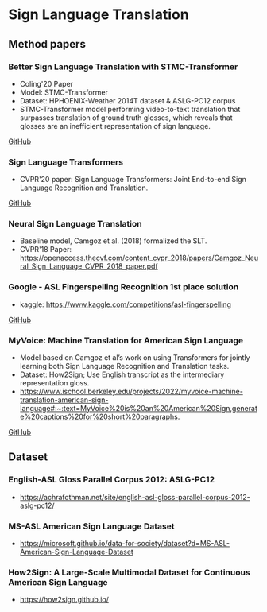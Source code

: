 # Sign Language Translation

## Method papers


### Better Sign Language Translation with STMC-Transformer 

* Coling'20 Paper
* Model: STMC-Transformer
* Dataset: HPHOENIX-Weather 2014T dataset & ASLG-PC12 corpus
* STMC-Transformer model performing video-to-text translation that surpasses
translation of ground truth glosses, which reveals that glosses are an inefficient representation of sign language.

[GitHub](https://github.com/kayoyin/transformer-slt)


### Sign Language Transformers

* CVPR'20 paper: Sign Language Transformers: Joint End-to-end Sign Language Recognition and Translation.

[GitHub](https://github.com/neccam/slt)


### Neural Sign Language Translation

* Baseline model, Camgoz et al. (2018) formalized the SLT.
* CVPR'18 Paper: https://openaccess.thecvf.com/content_cvpr_2018/papers/Camgoz_Neural_Sign_Language_CVPR_2018_paper.pdf


### Google - ASL Fingerspelling Recognition 1st place solution

* kaggle: https://www.kaggle.com/competitions/asl-fingerspelling

[GitHub](https://github.com/ChristofHenkel/kaggle-asl-fingerspelling-1st-place-solution)


### MyVoice: Machine Translation for American Sign Language

* Model based on Camgoz et al’s work on using Transformers for jointly learning both Sign Language Recognition and Translation tasks. 
* Dataset: How2Sign; Use English transcript as the intermediary representation gloss.
* https://www.ischool.berkeley.edu/projects/2022/myvoice-machine-translation-american-sign-language#:~:text=MyVoice%20is%20an%20American%20Sign,generate%20captions%20for%20short%20paragraphs.

[GitHub](https://github.com/sign2text/myvoice)



## Dataset

### English-ASL Gloss Parallel Corpus 2012: ASLG-PC12

* https://achrafothman.net/site/english-asl-gloss-parallel-corpus-2012-aslg-pc12/


### MS-ASL American Sign Language Dataset

* https://microsoft.github.io/data-for-society/dataset?d=MS-ASL-American-Sign-Language-Dataset


### How2Sign: A Large-Scale Multimodal Dataset for Continuous American Sign Language

* https://how2sign.github.io/
